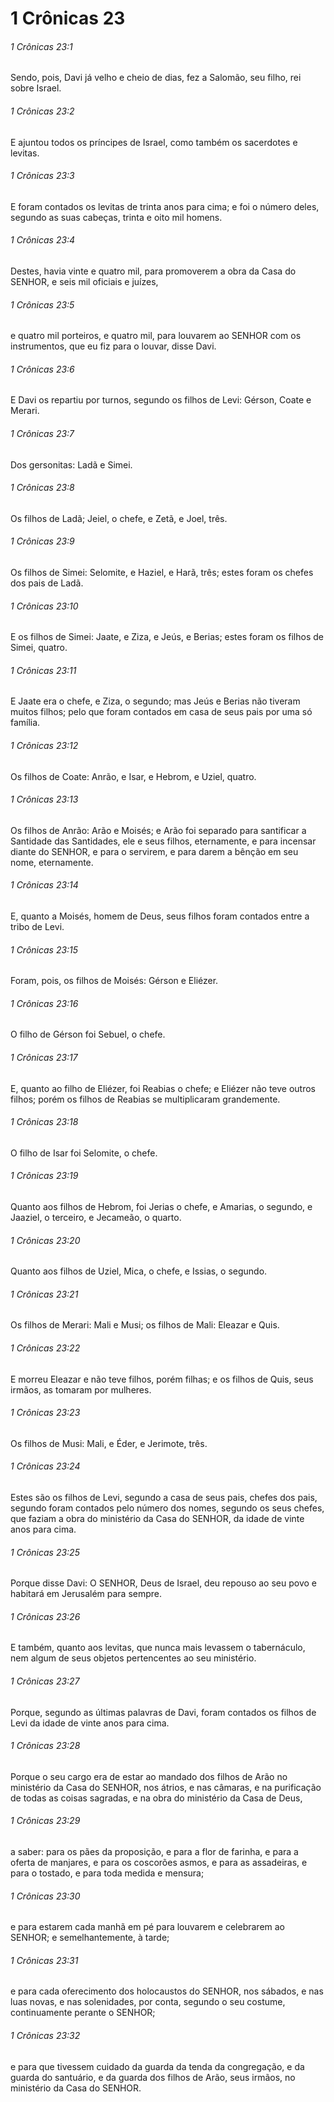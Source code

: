 # 1 Crônicas 23

###### 1 Crônicas 23:1

Sendo, pois, Davi já velho e cheio de dias, fez a Salomão, seu filho, rei sobre Israel.

###### 1 Crônicas 23:2

E ajuntou todos os príncipes de Israel, como também os sacerdotes e levitas.

###### 1 Crônicas 23:3

E foram contados os levitas de trinta anos para cima; e foi o número deles, segundo as suas cabeças, trinta e oito mil homens.

###### 1 Crônicas 23:4

Destes, havia vinte e quatro mil, para promoverem a obra da Casa do SENHOR, e seis mil oficiais e juízes,

###### 1 Crônicas 23:5

e quatro mil porteiros, e quatro mil, para louvarem ao SENHOR com os instrumentos, que eu fiz para o louvar, disse Davi.

###### 1 Crônicas 23:6

E Davi os repartiu por turnos, segundo os filhos de Levi: Gérson, Coate e Merari.

###### 1 Crônicas 23:7

Dos gersonitas: Ladã e Simei.

###### 1 Crônicas 23:8

Os filhos de Ladã; Jeiel, o chefe, e Zetã, e Joel, três.

###### 1 Crônicas 23:9

Os filhos de Simei: Selomite, e Haziel, e Harã, três; estes foram os chefes dos pais de Ladã.

###### 1 Crônicas 23:10

E os filhos de Simei: Jaate, e Ziza, e Jeús, e Berias; estes foram os filhos de Simei, quatro.

###### 1 Crônicas 23:11

E Jaate era o chefe, e Ziza, o segundo; mas Jeús e Berias não tiveram muitos filhos; pelo que foram contados em casa de seus pais por uma só família.

###### 1 Crônicas 23:12

Os filhos de Coate: Anrão, e Isar, e Hebrom, e Uziel, quatro.

###### 1 Crônicas 23:13

Os filhos de Anrão: Arão e Moisés; e Arão foi separado para santificar a Santidade das Santidades, ele e seus filhos, eternamente, e para incensar diante do SENHOR, e para o servirem, e para darem a bênção em seu nome, eternamente.

###### 1 Crônicas 23:14

E, quanto a Moisés, homem de Deus, seus filhos foram contados entre a tribo de Levi.

###### 1 Crônicas 23:15

Foram, pois, os filhos de Moisés: Gérson e Eliézer.

###### 1 Crônicas 23:16

O filho de Gérson foi Sebuel, o chefe.

###### 1 Crônicas 23:17

E, quanto ao filho de Eliézer, foi Reabias o chefe; e Eliézer não teve outros filhos; porém os filhos de Reabias se multiplicaram grandemente.

###### 1 Crônicas 23:18

O filho de Isar foi Selomite, o chefe.

###### 1 Crônicas 23:19

Quanto aos filhos de Hebrom, foi Jerias o chefe, e Amarias, o segundo, e Jaaziel, o terceiro, e Jecameão, o quarto.

###### 1 Crônicas 23:20

Quanto aos filhos de Uziel, Mica, o chefe, e Issias, o segundo.

###### 1 Crônicas 23:21

Os filhos de Merari: Mali e Musi; os filhos de Mali: Eleazar e Quis.

###### 1 Crônicas 23:22

E morreu Eleazar e não teve filhos, porém filhas; e os filhos de Quis, seus irmãos, as tomaram por mulheres.

###### 1 Crônicas 23:23

Os filhos de Musi: Mali, e Éder, e Jerimote, três.

###### 1 Crônicas 23:24

Estes são os filhos de Levi, segundo a casa de seus pais, chefes dos pais, segundo foram contados pelo número dos nomes, segundo os seus chefes, que faziam a obra do ministério da Casa do SENHOR, da idade de vinte anos para cima.

###### 1 Crônicas 23:25

Porque disse Davi: O SENHOR, Deus de Israel, deu repouso ao seu povo e habitará em Jerusalém para sempre.

###### 1 Crônicas 23:26

E também, quanto aos levitas, que nunca mais levassem o tabernáculo, nem algum de seus objetos pertencentes ao seu ministério.

###### 1 Crônicas 23:27

Porque, segundo as últimas palavras de Davi, foram contados os filhos de Levi da idade de vinte anos para cima.

###### 1 Crônicas 23:28

Porque o seu cargo era de estar ao mandado dos filhos de Arão no ministério da Casa do SENHOR, nos átrios, e nas câmaras, e na purificação de todas as coisas sagradas, e na obra do ministério da Casa de Deus,

###### 1 Crônicas 23:29

a saber: para os pães da proposição, e para a flor de farinha, e para a oferta de manjares, e para os coscorões asmos, e para as assadeiras, e para o tostado, e para toda medida e mensura;

###### 1 Crônicas 23:30

e para estarem cada manhã em pé para louvarem e celebrarem ao SENHOR; e semelhantemente, à tarde;

###### 1 Crônicas 23:31

e para cada oferecimento dos holocaustos do SENHOR, nos sábados, e nas luas novas, e nas solenidades, por conta, segundo o seu costume, continuamente perante o SENHOR;

###### 1 Crônicas 23:32

e para que tivessem cuidado da guarda da tenda da congregação, e da guarda do santuário, e da guarda dos filhos de Arão, seus irmãos, no ministério da Casa do SENHOR.

